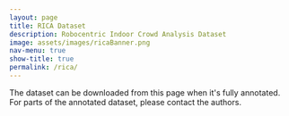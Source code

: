 ```yaml
---
layout: page
title: RICA Dataset
description: Robocentric Indoor Crowd Analysis Dataset
image: assets/images/ricaBanner.png
nav-menu: true
show-title: true
permalink: /rica/
---
```


<p>The dataset can be downloaded from this page when it's fully annotated. For parts of the annotated dataset, please contact the authors.</p>